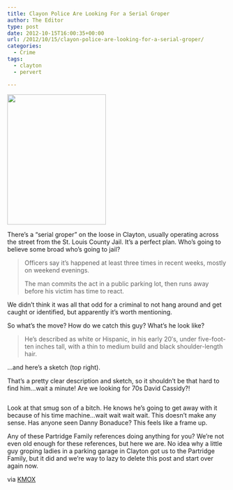 ```yaml
---
title: Clayon Police Are Looking For a Serial Groper
author: The Editor
type: post
date: 2012-10-15T16:00:35+00:00
url: /2012/10/15/clayon-police-are-looking-for-a-serial-groper/
categories:
  - Crime
tags:
  - clayton
  - pervert

---
```

<img class="alignright size-full wp-image-14841" title="grope-suspect" src="http://media.punchingkitty.com/wordpress/2012/10/grope-suspect.jpeg" alt="" width="226" height="299" />

There&#8217;s a &#8220;serial groper&#8221; on the loose in Clayton, usually operating across the street from the St. Louis County Jail. It&#8217;s a perfect plan. Who&#8217;s going to believe some broad who&#8217;s going to jail?

> Officers say it’s happened at least three times in recent weeks, mostly on weekend evenings.
> 
> The man commits the act in a public parking lot, then runs away before his victim has time to react.

We didn&#8217;t think it was all that odd for a criminal to not hang around and get caught or identified, but apparently it&#8217;s worth mentioning.

So what&#8217;s the move? How do we catch this guy? What&#8217;s he look like?

> He’s described as white or Hispanic, in his early 20′s, under five-foot-ten inches tall, with a thin to medium build and black shoulder-length hair.

&#8230;and here&#8217;s a sketch (top right).

That&#8217;s a pretty clear description and sketch, so it shouldn&#8217;t be that hard to find him&#8230;wait a minute! Are we looking for 70s David Cassidy?!

<p style="text-align: center;">
  <a href="http://media.punchingkitty.com/wordpress/2012/10/1299484868-65.jpeg"><img class="aligncenter  wp-image-14842" title="1299484868-65" src="http://media.punchingkitty.com/wordpress/2012/10/1299484868-65.jpeg?filter=resize&w=300" alt="" /></a>
</p>

<p style="text-align: left;">
  Look at that smug son of a bitch. He knows he&#8217;s going to get away with it because of his time machine&#8230;wait wait wait wait. This doesn&#8217;t make any sense. Has anyone seen Danny Bonaduce? This feels like a frame up.
</p>

<p style="text-align: left;">
  Any of these Partridge Family references doing anything for you? We&#8217;re not even old enough for these references, but here we are. No idea why a little guy groping ladies in a parking garage in Clayton got us to the Partridge Family, but it did and we&#8217;re way to lazy to delete this post and start over again now.
</p>

<p style="text-align: left;">
  via <a href="http://stlouis.cbslocal.com/2012/10/13/serial-groper-strikes-in-clayton/" target="_blank">KMOX</a>
</p>